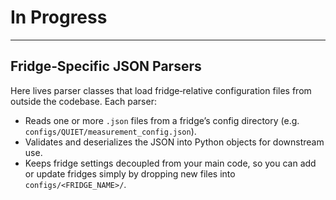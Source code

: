 # In Progress

---
## Fridge‐Specific JSON Parsers

Here lives parser classes that load fridge‐relative configuration files from outside the codebase. Each parser:

- Reads one or more `.json` files from a fridge’s config directory (e.g. `configs/QUIET/measurement_config.json`).  
- Validates and deserializes the JSON into Python objects for downstream use.  
- Keeps fridge settings decoupled from your main code, so you can add or update fridges simply by dropping new files into `configs/<FRIDGE_NAME>/`.
